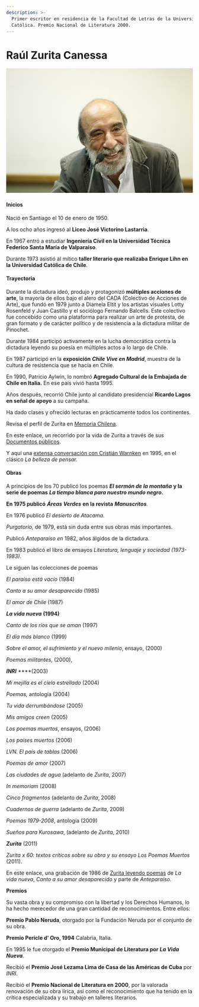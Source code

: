 ```yaml
---
description: >-
  Primer escritor en residencia de la Facultad de Letras de la Universidad
  Católica. Premio Nacional de Literatura 2000.
---
```


# Raúl Zurita Canessa

![Ra&#xFA;l Zurita Canessa. Foto: Banco de Im&#xE1;genes UC.](../../.gitbook/assets/raulzurita.jpg)

#### Inicios

Nació en Santiago el 10 de enero de 1950.

A los ocho años ingresó al **Liceo José Victorino Lastarria**. 

En 1967 entró a estudiar **Ingeniería Civil en la Universidad Técnica Federico Santa María de Valparaíso**. 

Durante 1973 asistió al mítico **taller literario que realizaba Enrique Lihn en la Universidad Católica de Chile**.

#### Trayectoria

Durante la dictadura ideó, produjo y protagonizó **múltiples acciones de arte**, la mayoría de ellos bajo el alero del CADA \(Colectivo de Acciones de Arte\), que fundó en 1979 junto a Diamela Eltit y los artistas visuales Lotty Rosenfeld y Juan Castillo y el sociólogo Fernando Balcells. Este colectivo fue concebido como una plataforma para realizar un arte de protesta, de gran formato y de carácter político y de resistencia a la dictadura militar de Pinochet. 

Durante 1984 participó activamente en la lucha democrática contra la dictadura leyendo su poesía en múltiples actos a lo largo de Chile.

En 1987 participó en la **exposición** _**Chile Vive en Madrid**_, muestra de la cultura de resistencia que se hacía en Chile.

En 1990, Patricio Aylwin, lo nombró **Agregado Cultural de la Embajada de Chile en Italia.** En ese país vivió hasta 1995.

Años después, recorrió Chile junto al candidato presidencial **Ricardo Lagos en señal de apoyo** a su campaña.

Ha dado clases y ofrecido lecturas en prácticamente todos los continentes.

Revisa el perfil de Zurita en [Memoria Chilena](http://www.memoriachilena.gob.cl/602/w3-article-3669.html).

En este enlace, un recorrido por la vida de Zurita a través de sus [Documentos públicos](https://documentospublicos.udp.cl/podcast/poesia/).

Y aquí una [extensa conversación con Cristián Warnken](https://www.youtube.com/watch?v=fDqRpKiveDk) en 1995, en el clásico _La belleza de pensar._

#### Obras

A principios de los 70 publicó los poemas _**El sermón de la montaña**_ **y la serie de poemas** _**La tiempo blanca para nuestro mundo negro**_**.**

**En 1975 publicó** _**Áreas Verdes**_ **en la revista** _**Manuscritos**._ 

En 1976 publicó _El desierto de Atacama_. 

_Purgatorio,_ de 1979, está sin duda entre sus obras más importantes. 

Publicó _Anteparaíso en_  1982, años álgidos de la dictadura. 

En 1983 publicó el libro de ensayos _Literatura, lenguaje y sociedad_ _\(1973-1983\)_.

Le siguen las colecciones de poemas

_El paraíso está vacío_ \(1984\)

_Canto a su amor desaparecido_ \(1985\)

_El amor de Chile_ \(1987\)

_**La vida nueva**_ **\(1994\)**

_Canto de los ríos que se aman_ \(1997\)

_El día más blanco_ \(1999\)

_Sobre el amor, el sufrimiento y el nuevo milenio_, ensayo, \(2000\)

_Poemas militantes_, \(2000\),

_**INRI**_ ****\(2003\)

_Mi mejilla es el cielo estrellado_ \(2004\)

_Poemas,_ antología \(2004\)

_Tu vida derrumbándose_ \(2005\)

_Mis amigos creen_ \(2005\)

_Los poemas muertos_, ensayos, \(2006\)

_Los países muertos_ \(2006\)

_LVN. El país de tablas_ \(2006\)

_Poemas de amor_ \(2007\)

_Las ciudades de agua_ \(adelanto de _Zurita_, 2007\)

_In memoriam_ \(2008\)

_Cinco fragmentos_ \(adelanto de _Zurita_, 2008\)

_Cuadernos de guerra_ \(adelanto de _Zurita_, 2009\)

_Poemas 1979-2008_, antología \(2009\)

_Sueños para Kurosawa_, \(adelanto de _Zurita_, 2010\)

_**Zurita**_ \(2011\)

_Zurita x 60: textos críticos sobre su obra y su ensayo Los Poemas Muertos_ \(2011\). 

En este enlace, una grabación de 1986 de [Zurita leyendo poemas](https://www.youtube.com/watch?v=s-g7wbLbcMw) de _La vida nueva_, _Canto a su amor desaparecido_ y parte de _Anteparaíso_.

**Premios**

Su vasta obra y su compromiso con la libertad y los Derechos Humanos, lo ha hecho merecedor de una gran cantidad de reconocimientos. Entre ellos:

**Premio Pablo Neruda**, otorgado por la Fundación Neruda por el conjunto de su obra.

**Premio Pericle d’ Oro, 1994** Calabria, Italia.

En 1995 le fue otorgado el **Premio Municipal de Literatura por** _**La Vida Nueva**_.

Recibió el **Premio José Lezama Lima de Casa de las Américas de Cuba** por _INRI_.

Recibió el **Premio Nacional de Literatura en 2000**, por la valorada renovación de su obra lírica, así como el reconocimiento que ha tenido en la crítica especializada y su trabajo en talleres literarios.



